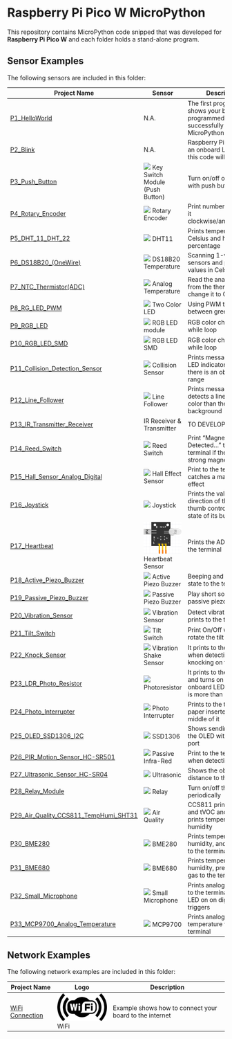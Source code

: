 # Raspberry Pi Pico W MicroPython

This repository contains MicroPython code snipped that was developed for **Raspberry Pi Pico W** and each folder holds a stand-alone program.

## Sensor Examples
The following sensors are included in this folder:

Project Name | Sensor | Description
--- | --- | ---
[P1_HelloWorld](./sensor-examples/P1_HelloWorld/) | N.A. | The first program that shows your board programmed successfully with MicroPython
[P2_Blink](./sensor-examples/P2_Blink/) | N.A. | Raspberry Pi Pico W has an onboard LED which this code will test it 
[P3_Push_Button](./sensor-examples/P3_Push_Button/) | ![](./sensor-examples/P3_Push_Button/connection/P3_Push_Button.jpg) Key Switch Module (Push Button) | Turn on/off onboard LED with push button
[P4_Rotary_Encoder](./sensor-examples/P4_Rotary_Encoder/) | ![](./sensor-examples/P4_Rotary_Encoder/connection/P4_Rotatry_Encoder.jpg) Rotary Encoder | Print numbers by turning it clockwise/anticlockwise. 
[P5_DHT_11_DHT_22](./sensor-examples/P5_DHT_11_DHT_22/) | ![](./sensor-examples/P5_DHT_11_DHT_22/connection/P5_DHT11.jpg) DHT11 | Prints temperature in Celsius and humidity in percentage
[P6_DS18B20_(OneWire)](./sensor-examples/P6_DS18B20_(OneWire)/) | ![](./sensor-examples/P6_DS18B20_(OneWire)/connection/P6_DS18B20.jpg) DS18B20 Temperature | Scanning 1-wire for all sensors and printing the values in Celsius
[P7_NTC_Thermistor(ADC)](./sensor-examples/P7_NTC_Thermistor(ADC)/) | ![](./sensor-examples/P7_NTC_Thermistor(ADC)/connection/P7_NTC_Thermistor.jpg) Analog Temperature | Read the analog value from the thermistor and change it to Celsius
[P8_RG_LED_PWM](./sensor-examples/P8_RG_LED_PWM/) | ![](./sensor-examples/P8_RG_LED_PWM/connection/P8_RG_Two_Color.jpg) Two Color LED | Using PWM to fade LED between green and red
[P9_RGB_LED](./sensor-examples/P9_RGB_LED/) | ![](./sensor-examples/P9_RGB_LED/connection/P9_RGB_LED.jpg) RGB LED module | RGB color change in a while loop
[P10_RGB_LED_SMD](./sensor-examples/P10_RGB_LED_SMD/) | ![](./sensor-examples/P10_RGB_LED_SMD/connection/P10_RGB_SMD_LED.jpg) RGB LED SMD | RGB color change in a while loop
[P11_Collision_Detection_Sensor](./sensor-examples/P11_Collision_Detection_Sensor/) | ![](./sensor-examples/P11_Collision_Detection_Sensor/connection/P11_Collision_Detection.jpg) Collision Sensor | Prints messages with LED indicator when there is an object in its range
[P12_Line_Follower](./sensor-examples/P12_Line_Follower/) | ![](./sensor-examples/P12_Line_Follower/connection/P12_Path_Follower.jpg) Line Follower | Prints message while it detects a line different color than the background
[P13_IR_Transmitter_Receiver](./sensor-examples/P13_IR_Transmitter_Receiver/) | IR Receiver & Transmitter | TO DEVELOP… 
[P14_Reed_Switch](./sensor-examples/P14_Reed_Switch/) | ![](./sensor-examples/P14_Reed_Switch/connection/P14_Reed_Switch.jpg) Reed Switch | Print “Magnetic Detected…” to the terminal if there is a strong magnet close to it
[P15_Hall_Sensor_Analog_Digital](./sensor-examples/P15_Hall_Sensor_Analog_Digital/) | ![](./sensor-examples/P15_Hall_Sensor_Analog_Digital/connection/P15_Halleffect.jpg) Hall Effect Sensor | Print to the terminal if it catches a magnetic effect
[P16_Joystick](./sensor-examples/P16_Joystick/) | ![](./sensor-examples/P16_Joystick/connection/P16_Joystick.jpg) Joystick | Prints the value and direction of the joystick thumb control and the state of its button
[P17_Heartbeat](./sensor-examples/P17_Heartbeat/) | ![](./sensor-examples/P17_Heartbeat/connection/P17_Heartbeat.jpg) Heartbeat Sensor | Prints the ADC value to the terminal
[P18_Active_Piezo_Buzzer](./sensor-examples/P18_Active_Piezo_Buzzer/) | ![](./sensor-examples/P18_Active_Piezo_Buzzer/connection/P18_Active_Piezo.jpg) Active Piezo Buzzer | Beeping and printing the state to the terminal
[P19_Passive_Piezo_Buzzer](./sensor-examples/P19_Passive_Piezo_Buzzer/) | ![](./sensor-examples/P19_Passive_Piezo_Buzzer/connection/P19_Passive_Piezo.jpg) Passive Piezo Buzzer | Play short songs with passive piezo
[P20_Vibration_Sensor](./sensor-examples/P20_Vibration_Sensor/) | ![](./sensor-examples/P20_Vibration_Sensor/connection/P20_Vibration.jpg) Vibration Sensor | Detect vibration and prints to the terminal
[P21_Tilt_Switch](./sensor-examples/P21_Tilt_Switch/) | ![](./sensor-examples/P21_Tilt_Switch/connection/P21_Tilt_Switch.jpg) Tilt Switch | Print On/Off when we rotate the tilt switch
[P22_Knock_Sensor](./sensor-examples/P22_Knock_Sensor/) | ![](./sensor-examples/P22_Knock_Sensor/connection/P22_Knock.jpg) Vibration Shake Sensor | It prints to the terminal when detecting knocking on the sensor
[P23_LDR_Photo_Resistor](./sensor-examples/P23_LDR_Photo_Resistor/) | ![](./sensor-examples/P23_LDR_Photo_Resistor/connection/P23_Photoresistor.jpg) Photoresistor | It prints to the terminal and turns on the onboard LED if darkness is more than 70 percent
[P24_Photo_Interrupter](./sensor-examples/P24_Photo_Interrupter/) | ![](./sensor-examples/P24_Photo_Interrupter/connection/P24_Photo_Interrupter.jpg) Photo Interrupter | Prints to the terminal if a paper inserted in the middle of it
[P25_OLED_SSD1306_I2C](./sensor-examples/P25_OLED_SSD1306_I2C/) | ![](./sensor-examples/P25_OLED_SSD1306_I2C/connection/P25_SSD1306.jpg) SSD1306 | Shows sending texts to the OLED with the I2C port
[P26_PIR_Motion_Sensor_HC-SR501](./sensor-examples/P26_PIR_Motion_Sensor_HC-SR501/) | ![](./sensor-examples/P26_PIR_Motion_Sensor_HC-SR501/connection/P26_PIR_Motion.jpg) Passive Infra-Red | Print to the terminal when detecting motion
[P27_Ultrasonic_Sensor_HC-SR04](./sensor-examples/P27_Ultrasonic_Sensor_HC-SR04/) | ![](./sensor-examples/P27_Ultrasonic_Sensor_HC-SR04/connection/P27_Ultrasonic.jpg) Ultrasonic | Shows the object distance to the module
[P28_Relay_Module](./sensor-examples/P28_Relay_Module/) | ![](./sensor-examples/P28_Relay_Module/connection/P28_Relay.jpg) Relay | Turn on/off the relay periodically
[P29_Air_Quality_CCS811_TempHumi_SHT31](./sensor-examples/P29_Air_Quality_CCS811_TempHumi_SHT31/) | ![](./sensor-examples/P29_Air_Quality_CCS811_TempHumi_SHT31/connection/P29_CCS811_SHT31.jpg) Air Quality | CCS811 prints the CO2 and tVOC and SHT31 prints temperature and humidity
[P30_BME280](./sensor-examples/P30_BME280/) | ![](./sensor-examples/P30_BME280/connection/P30_BME280.jpg) BME280 | Prints temperature, humidity, and pressure to the terminal
[P31_BME680](./sensor-examples/P31_BME680/) | ![](./sensor-examples/P31_BME680/connection/P31_BME680.jpg) BME680 | Prints temperature, humidity, pressure, and gas to the terminal
[P32_Small_Microphone](./sensor-examples/P32_Small_Microphone/) | ![](./sensor-examples/P32_Small_Microphone/connection/P32_Small_Microphone.jpg) Small Microphone | Prints analog pin value to the terminal and turns LED on on digital pin triggers
[P33_MCP9700_Analog_Temperature](./sensor-examples/P33_MCP9700_Analog_Temperature/) | ![](./sensor-examples/P33_MCP9700_Analog_Temperature/connection/P33_MCP9700.jpg) MCP9700 | Prints analog temperature value to the terminal


## Network Examples
The following network examples are included in this folder:

Project Name | Logo | Description
--- | --- | ---
[WiFi Connection](./network-examples/N1_WiFi_Connection/) | ![](./network-examples/N1_WiFi_Connection/logo/wifi_logo.png) WiFi | Example shows how to connect your board to the internet
